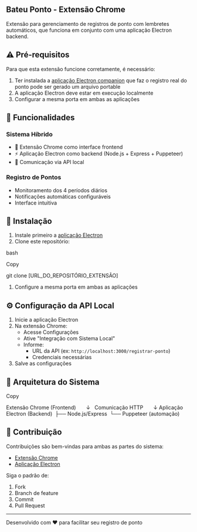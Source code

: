 ## Bateu Ponto - Extensão Chrome

Extensão para gerenciamento de registros de ponto com lembretes automáticos, que funciona em conjunto com uma aplicação Electron backend.

## ⚠️ Pré-requisitos

Para que esta extensão funcione corretamente, é necessário:

1.  Ter instalada a [aplicação Electron companion](https://github.com/AndreMTS/apiResgistrarPonto) que faz o registro real do ponto pode ser gerado um arquivo portable
2.  A aplicação Electron deve estar em execução localmente
3.  Configurar a mesma porta em ambas as aplicações

## 🌟 Funcionalidades

### Sistema Híbrido

*   🔌 Extensão Chrome como interface frontend
*   ⚡ Aplicação Electron como backend (Node.js + Express + Puppeteer)
*   📡 Comunicação via API local

### Registro de Pontos

*   Monitoramento dos 4 períodos diários
*   Notificações automáticas configuráveis
*   Interface intuitiva

## 🚀 Instalação

1.  Instale primeiro a [aplicação Electron](https://xn--url_do_repositrio_electron-etc/)
2.  Clone este repositório:

bash

Copy

git clone \[URL\_DO\_REPOSITÓRIO\_EXTENSÃO\]

1.  Configure a mesma porta em ambas as aplicações

## ⚙️ Configuração da API Local

1.  Inicie a aplicação Electron
2.  Na extensão Chrome:
    *   Acesse Configurações
    *   Ative "Integração com Sistema Local"
    *   Informe:
        *   URL da API (ex: `http://localhost:3000/registrar-ponto`)
        *   Credenciais necessárias
3.  Salve as configurações

## 🔧 Arquitetura do Sistema

Copy

Extensão Chrome (Frontend)       ↓   Comunicação HTTP       ↓ Aplicação Electron (Backend)  ├── Node.js/Express  └── Puppeteer (automação)

## 🤝 Contribuição

Contribuições são bem-vindas para ambas as partes do sistema:

*   [Extensão Chrome](https://xn--url_do_repositrio_extenso-iec53b/)
*   [Aplicação Electron](https://xn--url_do_repositrio_electron-etc/)

Siga o padrão de:

1.  Fork
2.  Branch de feature
3.  Commit
4.  Pull Request

---

Desenvolvido com ❤️ para facilitar seu registro de ponto
